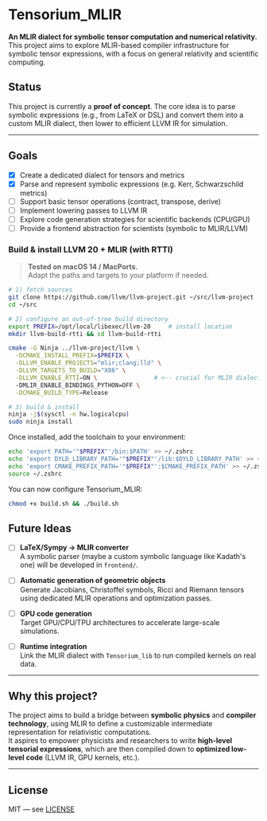 # Tensorium_MLIR

**An MLIR dialect for symbolic tensor computation and numerical relativity.**  
This project aims to explore MLIR-based compiler infrastructure for symbolic tensor expressions, with a focus on general relativity and scientific computing.


## Status

This project is currently a **proof of concept**. The core idea is to parse symbolic expressions (e.g., from LaTeX or DSL) and convert them into a custom MLIR dialect, then lower to efficient LLVM IR for simulation.

---

## Goals

- [x] Create a dedicated dialect for tensors and metrics
- [x] Parse and represent symbolic expressions (e.g. Kerr, Schwarzschild metrics)
- [ ] Support basic tensor operations (contract, transpose, derive)
- [ ] Implement lowering passes to LLVM IR
- [ ] Explore code generation strategies for scientific backends (CPU/GPU)
- [ ] Provide a frontend abstraction for scientists (symbolic to MLIR/LLVM)

### Build & install LLVM 20 + MLIR (with RTTI)

> **Tested on macOS 14 / MacPorts.**  
> Adapt the paths and targets to your platform if needed.

```bash
# 1) fetch sources
git clone https://github.com/llvm/llvm-project.git ~/src/llvm-project
cd ~/src

# 2) configure an out-of-tree build directory
export PREFIX=/opt/local/libexec/llvm-20     # install location
mkdir llvm-build-rtti && cd llvm-build-rtti

cmake -G Ninja ../llvm-project/llvm \
  -DCMAKE_INSTALL_PREFIX=$PREFIX \
  -DLLVM_ENABLE_PROJECTS="mlir;clang;lld" \
  -DLLVM_TARGETS_TO_BUILD="X86" \
  -DLLVM_ENABLE_RTTI=ON \                # <-- crucial for MLIR dialects
  -DMLIR_ENABLE_BINDINGS_PYTHON=OFF \
  -DCMAKE_BUILD_TYPE=Release

# 3) build & install
ninja -j$(sysctl -n hw.logicalcpu)
sudo ninja install
```
Once installed, add the toolchain to your environment:
```bash
echo 'export PATH='"$PREFIX"'/bin:$PATH' >> ~/.zshrc
echo 'export DYLD_LIBRARY_PATH='"$PREFIX"'/lib:$DYLD_LIBRARY_PATH' >> ~/.zshrc
echo 'export CMAKE_PREFIX_PATH='"$PREFIX"':$CMAKE_PREFIX_PATH' >> ~/.zshrc
source ~/.zshrc

```
You can now configure Tensorium_MLIR:

```bash
chmod +x build.sh && ./build.sh
```

## Future Ideas

- [ ] **LaTeX/Sympy → MLIR converter**  
  A symbolic parser (maybe a custom symbolic language like Kadath's one) will be developed in `frontend/`.

- [ ] **Automatic generation of geometric objects**  
  Generate Jacobians, Christoffel symbols, Ricci and Riemann tensors using dedicated MLIR operations and optimization passes.

- [ ] **GPU code generation**  
  Target GPU/CPU/TPU architectures to accelerate large-scale simulations.

- [ ] **Runtime integration**  
  Link the MLIR dialect with `Tensorium_lib` to run compiled kernels on real data.

---

## Why this project?

The project aims to build a bridge between **symbolic physics** and **compiler technology**, using MLIR to define a customizable intermediate representation for relativistic computations.  
It aspires to empower physicists and researchers to write **high-level tensorial expressions**, which are then compiled down to **optimized low-level code** (LLVM IR, GPU kernels, etc.).

---

## License

MIT — see [LICENSE](./LICENSE)
